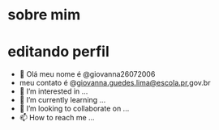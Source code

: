 # sobre mim 
# editando perfil

- 👋 Olá meu nome é @giovanna26072006
- meu contato é @giovanna.guedes.lima@escola.pr,gov.br
- 👀 I’m interested in ...
- 🌱 I’m currently learning ...
- 💞️ I’m looking to collaborate on ...
- 📫 How to reach me ...

<!---
giovanna26072006/giovanna26072006 is a ✨ special ✨ repository because its `README.md` (this file) appears on your GitHub profile.
You can click the Preview link to take a look at your changes.
--->
